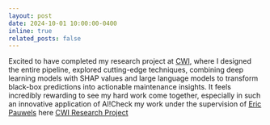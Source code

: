 ```yaml
---
layout: post
date: 2024-10-01 10:00:00-0400
inline: true
related_posts: false
---
```


Excited to have completed my research project at <a href="https://www.cwi.nl/en/">CWI</a>, where I designed the entire pipeline, explored cutting-edge techniques, combining deep learning models with SHAP values and large language models to transform black-box predictions into actionable maintenance insights. It feels incredibly rewarding to see my hard work come together, especially in such an innovative application of AI!Check my work under the supervision of <a href="https://www.cwi.nl/en/people/eric-pauwels/">Eric Pauwels</a> here <a href="https://github.com/Vozikis/Aircraft-Sensors-Experiment/blob/master/CWI%20Researh%20Project.pdf">CWI Research Project</a>
